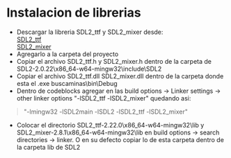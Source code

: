 # Instalacion de librerias
* Descargar la libreria SDL2_ttf y SDL2_mixer desde:  
[SDL2_ttf](https://github.com/libsdl-org/SDL_ttf/releases/download/release-2.22.0/SDL2_ttf-devel-2.22.0-mingw.tar.gz)  
[SDL2_mixer](https://github.com/libsdl-org/SDL_mixer/releases/download/release-2.8.1/SDL2_mixer-devel-2.8.1-mingw.zip)
* Agregarlo a la carpeta del proyecto
* Copiar el archivo SDL2_ttf.h y SDL2_mixer.h dentro de la carpeta de SDL2-2.0.22\x86_64-w64-mingw32\include\SDL2
* Copiar el archivo SDL2_ttf.dll SDL2_mixer.dll dentro de la carpeta donde esta el .exe buscaminas\bin\Debug
* Dentro de codeblocks agregar en las build options -> Linker settings -> other linker options "-lSDL2_ttf -lSDL2_mixer" quedando asi: 
> "-lmingw32 -lSDL2main -lSDL2 -lSDL2_ttf -lSDL2_mixer"
* Colocar el directorio SDL2_ttf-2.22.0\x86_64-w64-mingw32\lib y SDL2_mixer-2.8.1\x86_64-w64-mingw32\lib en  build options -> search directories -> linker. O en su defecto copiar lo de esta carpeta dentro de la carpeta lib de SDL2
